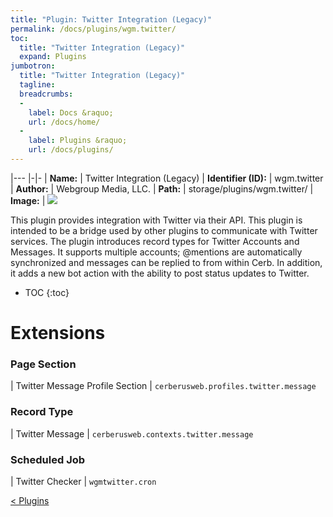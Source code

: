 ```yaml
---
title: "Plugin: Twitter Integration (Legacy)"
permalink: /docs/plugins/wgm.twitter/
toc:
  title: "Twitter Integration (Legacy)"
  expand: Plugins
jumbotron:
  title: "Twitter Integration (Legacy)"
  tagline: 
  breadcrumbs:
  -
    label: Docs &raquo;
    url: /docs/home/
  -
    label: Plugins &raquo;
    url: /docs/plugins/
---
```


|---
|-|-
| **Name:** | Twitter Integration (Legacy)
| **Identifier (ID):** | wgm.twitter
| **Author:** | Webgroup Media, LLC.
| **Path:** | storage/plugins/wgm.twitter/
| **Image:** | <img src="/assets/images/plugins/wgm.twitter.png" class="screenshot">

This plugin provides integration with Twitter via their API. This plugin is intended to be a bridge used by other plugins to communicate with Twitter services. The plugin introduces record types for Twitter Accounts and Messages.  It supports multiple accounts;  @mentions are automatically synchronized and messages can be replied to from within Cerb.  In addition, it adds a new bot action with the ability to post status updates to Twitter.

* TOC
{:toc}

# Extensions

### Page Section

| Twitter Message Profile Section | `cerberusweb.profiles.twitter.message`


### Record Type

| Twitter Message | `cerberusweb.contexts.twitter.message`


### Scheduled Job

| Twitter Checker | `wgmtwitter.cron`


<div class="section-nav">
	<div class="left">
		<a href="/docs/plugins/#plugins" class="prev">&lt; Plugins</a>
	</div>
	<div class="right align-right">
	</div>
</div>
<div class="clear"></div>
